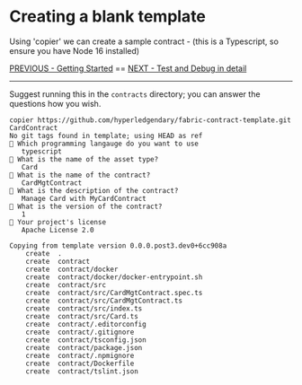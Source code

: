 # Creating a blank template

Using 'copier' we can create a sample contract - (this is a Typescript, so ensure you have Node 16 installed)

[PREVIOUS - Getting Started](./01-Getting-Started.md) == [NEXT - Test and Debug in detail](./03-Test-And-Debug.md)

--- 

Suggest running this in the `contracts` directory; you can answer the questions how you wish.



```
copier https://github.com/hyperledgendary/fabric-contract-template.git CardContract
No git tags found in template; using HEAD as ref
🎤 Which programming langauge do you want to use
   typescript
🎤 What is the name of the asset type?
   Card
🎤 What is the name of the contract?
   CardMgtContract
🎤 What is the description of the contract?
   Manage Card with MyCardContract
🎤 What is the version of the contract?
   1
🎤 Your project's license
   Apache License 2.0

Copying from template version 0.0.0.post3.dev0+6cc908a
    create  .
    create  contract
    create  contract/docker
    create  contract/docker/docker-entrypoint.sh
    create  contract/src
    create  contract/src/CardMgtContract.spec.ts
    create  contract/src/CardMgtContract.ts
    create  contract/src/index.ts
    create  contract/src/Card.ts
    create  contract/.editorconfig
    create  contract/.gitignore
    create  contract/tsconfig.json
    create  contract/package.json
    create  contract/.npmignore
    create  contract/Dockerfile
    create  contract/tslint.json
```